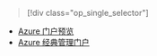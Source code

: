 > [!div class="op_single_selector"]
- [Azure 门户预览](../articles/storage/storage-enable-and-view-metrics.md)
- [Azure 经典管理门户](../articles/storage/storage-enable-and-view-metrics-classic-portal.md)

<!---HONumber=Mooncake_0313_2017-->